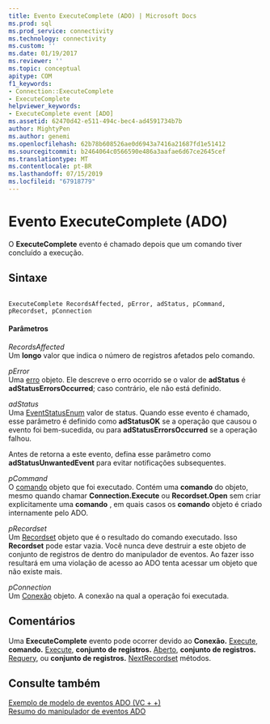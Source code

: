 ```yaml
---
title: Evento ExecuteComplete (ADO) | Microsoft Docs
ms.prod: sql
ms.prod_service: connectivity
ms.technology: connectivity
ms.custom: ''
ms.date: 01/19/2017
ms.reviewer: ''
ms.topic: conceptual
apitype: COM
f1_keywords:
- Connection::ExecuteComplete
- ExecuteComplete
helpviewer_keywords:
- ExecuteComplete event [ADO]
ms.assetid: 62470d42-e511-494c-bec4-ad4591734b7b
author: MightyPen
ms.author: genemi
ms.openlocfilehash: 62b78b608526ae0d6943a7416a21687fd1e51412
ms.sourcegitcommit: b2464064c0566590e486a3aafae6d67ce2645cef
ms.translationtype: MT
ms.contentlocale: pt-BR
ms.lasthandoff: 07/15/2019
ms.locfileid: "67918779"
---
```

# <a name="executecomplete-event-ado"></a>Evento ExecuteComplete (ADO)
O **ExecuteComplete** evento é chamado depois que um comando tiver concluído a execução.  
  
## <a name="syntax"></a>Sintaxe  
  
```  
  
ExecuteComplete RecordsAffected, pError, adStatus, pCommand, pRecordset, pConnection  
```  
  
#### <a name="parameters"></a>Parâmetros  
 *RecordsAffected*  
 Um **longo** valor que indica o número de registros afetados pelo comando.  
  
 *pError*  
 Uma [erro](../../../ado/reference/ado-api/error-object.md) objeto. Ele descreve o erro ocorrido se o valor de **adStatus** é **adStatusErrorsOccurred**; caso contrário, ele não está definido.  
  
 *adStatus*  
 Uma [EventStatusEnum](../../../ado/reference/ado-api/eventstatusenum.md) valor de status. Quando esse evento é chamado, esse parâmetro é definido como **adStatusOK** se a operação que causou o evento foi bem-sucedida, ou para **adStatusErrorsOccurred** se a operação falhou.  
  
 Antes de retorna a este evento, defina esse parâmetro como **adStatusUnwantedEvent** para evitar notificações subsequentes.  
  
 *pCommand*  
 O [comando](../../../ado/reference/ado-api/command-object-ado.md) objeto que foi executado. Contém uma **comando** do objeto, mesmo quando chamar **Connection.Execute** ou **Recordset.Open** sem criar explicitamente uma **comando** , em quais casos os **comando** objeto é criado internamente pelo ADO.  
  
 *pRecordset*  
 Um [Recordset](../../../ado/reference/ado-api/recordset-object-ado.md) objeto que é o resultado do comando executado. Isso **Recordset** pode estar vazia. Você nunca deve destruir a este objeto de conjunto de registros de dentro do manipulador de eventos. Ao fazer isso resultará em uma violação de acesso ao ADO tenta acessar um objeto que não existe mais.  
  
 *pConnection*  
 Um [Conexão](../../../ado/reference/ado-api/connection-object-ado.md) objeto. A conexão na qual a operação foi executada.  
  
## <a name="remarks"></a>Comentários  
 Uma **ExecuteComplete** evento pode ocorrer devido ao **Conexão.** [Execute](../../../ado/reference/ado-api/execute-method-ado-connection.md), **comando.** [Execute](../../../ado/reference/ado-api/execute-method-ado-command.md), **conjunto de registros.** [Aberto](../../../ado/reference/ado-api/open-method-ado-recordset.md), **conjunto de registros.** [Requery](../../../ado/reference/ado-api/requery-method.md), ou **conjunto de registros.** [NextRecordset](../../../ado/reference/ado-api/nextrecordset-method-ado.md) métodos.  
  
## <a name="see-also"></a>Consulte também  
 [Exemplo de modelo de eventos ADO (VC + +)](../../../ado/reference/ado-api/ado-events-model-example-vc.md)   
 [Resumo do manipulador de eventos ADO](../../../ado/guide/data/ado-event-handler-summary.md)
